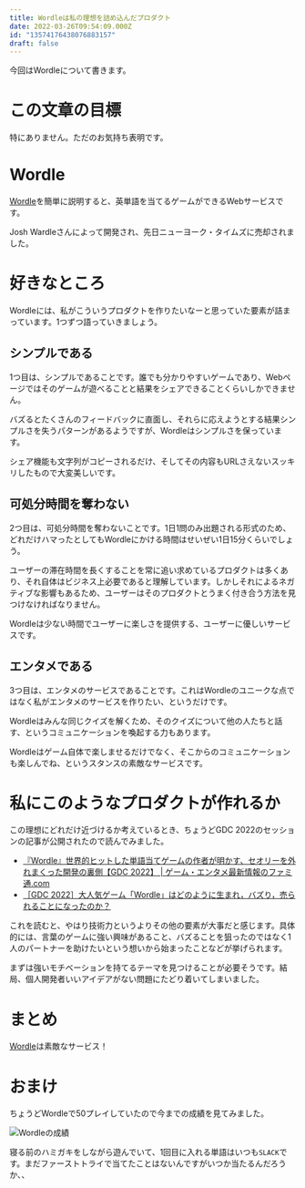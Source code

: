 ```yaml
---
title: Wordleは私の理想を詰め込んだプロダクト
date: 2022-03-26T09:54:09.000Z
id: "13574176438076883157"
draft: false
---
```

今回はWordleについて書きます。

# この文章の目標

特にありません。ただのお気持ち表明です。

# Wordle

[Wordle](https://www.nytimes.com/games/wordle/index.html)を簡単に説明すると、英単語を当てるゲームができるWebサービスです。

Josh Wardleさんによって開発され、先日ニューヨーク・タイムズに売却されました。

# 好きなところ

Wordleには、私がこういうプロダクトを作りたいなーと思っていた要素が詰まっています。1つずつ語っていきましょう。

## シンプルである

1つ目は、シンプルであることです。誰でも分かりやすいゲームであり、Webページではそのゲームが遊べることと結果をシェアできることくらいしかできません。

バズるとたくさんのフィードバックに直面し、それらに応えようとする結果シンプルさを失うパターンがあるようですが、Wordleはシンプルさを保っています。

シェア機能も文字列がコピーされるだけ、そしてその内容もURLさえないスッキリしたもので大変美しいです。

## 可処分時間を奪わない

2つ目は、可処分時間を奪わないことです。1日1問のみ出題される形式のため、どれだけハマったとしてもWordleにかける時間はせいぜい1日15分くらいでしょう。

ユーザーの滞在時間を長くすることを常に追い求めているプロダクトは多くあり、それ自体はビジネス上必要であると理解しています。しかしそれによるネガティブな影響もあるため、ユーザーはそのプロダクトとうまく付き合う方法を見つけなければなりません。

Wordleは少ない時間でユーザーに楽しさを提供する、ユーザーに優しいサービスです。

## エンタメである

3つ目は、エンタメのサービスであることです。これはWordleのユニークな点ではなく私がエンタメのサービスを作りたい、というだけです。

Wordleはみんな同じクイズを解くため、そのクイズについて他の人たちと話す、というコミュニケーションを喚起する力もあります。

Wordleはゲーム自体で楽しませるだけでなく、そこからのコミュニケーションも楽しんでね、というスタンスの素敵なサービスです。

# 私にこのようなプロダクトが作れるか

この理想にどれだけ近づけるか考えているとき、ちょうどGDC 2022のセッションの記事が公開されたので読んでみました。

- [『Wordle』世界的ヒットした単語当てゲームの作者が明かす、セオリーを外れまくった開発の裏側【GDC 2022】 | ゲーム・エンタメ最新情報のファミ通.com](https://www.famitsu.com/news/202203/25255891.html)
- [［GDC 2022］大人気ゲーム「Wordle」はどのように生まれ，バズり，売られることになったのか？](https://www.4gamer.net/games/999/G999905/20220325151/)

これを読むと、やはり技術力というよりその他の要素が大事だと感じます。具体的には、言葉のゲームに強い興味があること、バズることを狙ったのではなく1人のパートナーを助けたいという想いから始まったことなどが挙げられます。

まずは強いモチベーションを持てるテーマを見つけることが必要そうです。結局、個人開発者いいアイデアがない問題にたどり着いてしまいました。

# まとめ

[Wordle](https://www.nytimes.com/games/wordle/index.html)は素敵なサービス！

# おまけ

ちょうどWordleで50プレイしていたので今までの成績を見てみました。

![Wordleの成績](https://i.gyazo.com/aed2f0640fa2942bd12c0b1e99c6cd82.png)

寝る前のハミガキをしながら遊んでいて、1回目に入れる単語はいつも`SLACK`です。まだファーストトライで当てたことはないんですがいつか当たるんだろうか、、
